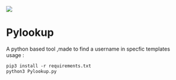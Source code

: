 <img src="https://img.shields.io/badge/Python-FFD43B?style=for-the-badge&logo=python&logoColor=darkgreen" />

# Pylookup 
<p> A python based tool ,made to find a username in specfic templates 
<br>usage :</p>

```markdown
pip3 install -r requirements.txt
python3 Pylookup.py 

```
